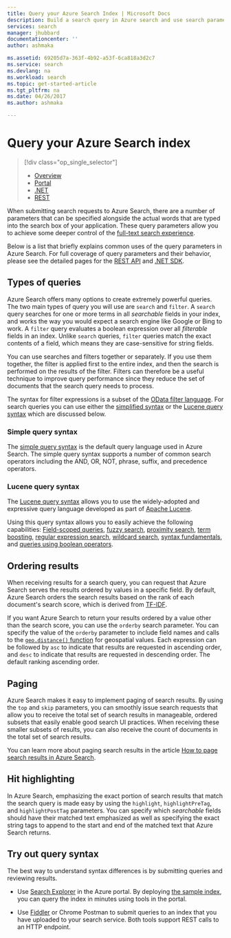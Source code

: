 ```yaml
---
title: Query your Azure Search Index | Microsoft Docs
description: Build a search query in Azure search and use search parameters to filter and sort search results.
services: search
manager: jhubbard
documentationcenter: ''
author: ashmaka

ms.assetid: 69205d7a-363f-4b92-a53f-6ca818a3d2c7
ms.service: search
ms.devlang: na
ms.workload: search
ms.topic: get-started-article
ms.tgt_pltfrm: na
ms.date: 04/26/2017
ms.author: ashmaka

---
```

# Query your Azure Search index
> [!div class="op_single_selector"]
> * [Overview](search-query-overview.md)
> * [Portal](search-explorer.md)
> * [.NET](search-query-dotnet.md)
> * [REST](search-query-rest-api.md)
> 
> 

When submitting search requests to Azure Search, there are a number of parameters that can be specified alongside the actual words that are typed into the search box of your application. These query parameters allow you to achieve some deeper control of the [full-text search experience](search-lucene-query-architecture.md).

Below is a list that briefly explains common uses of the query parameters in Azure Search. For full coverage of query parameters and their behavior, please see the detailed pages for the [REST API](https://docs.microsoft.com/rest/api/searchservice/Search-Documents) and [.NET SDK](https://docs.microsoft.com/dotnet/api/microsoft.azure.search.models.searchparameters#microsoft_azure_search_models_searchparameters#properties_summary).

## Types of queries
Azure Search offers many options to create extremely powerful queries. The two main types of query you will use are `search` and `filter`. A `search` query searches for one or more terms in all *searchable* fields in your index, and works the way you would expect a search engine like Google or Bing to work. A `filter` query evaluates a boolean expression over all *filterable* fields in an index. Unlike `search` queries, `filter` queries match the exact contents of a field, which means they are case-sensitive for string fields.

You can use searches and filters together or separately. If you use them together, the filter is applied first to the entire index, and then the search is performed on the results of the filter. Filters can therefore be a useful technique to improve query performance since they reduce the set of documents that the search query needs to process.

The syntax for filter expressions is a subset of the [OData filter language](https://docs.microsoft.com/rest/api/searchservice/OData-Expression-Syntax-for-Azure-Search). For search queries you can use either the [simplified syntax](https://docs.microsoft.com/rest/api/searchservice/Simple-query-syntax-in-Azure-Search) or the [Lucene query syntax](https://docs.microsoft.com/rest/api/searchservice/Lucene-query-syntax-in-Azure-Search) which are discussed below.

### Simple query syntax
The [simple query syntax](https://docs.microsoft.com/rest/api/searchservice/Simple-query-syntax-in-Azure-Search) is the default query language used in Azure Search. The simple query syntax supports a number of common search operators including the AND, OR, NOT, phrase, suffix, and precedence operators.

### Lucene query syntax
The [Lucene query syntax](https://docs.microsoft.com/rest/api/searchservice/Lucene-query-syntax-in-Azure-Search) allows you to use the widely-adopted and expressive query language developed as part of [Apache Lucene](https://lucene.apache.org/core/4_10_2/queryparser/org/apache/lucene/queryparser/classic/package-summary.html).

Using this query syntax allows you to easily achieve the following capabilities:
[Field-scoped queries](https://docs.microsoft.com/rest/api/searchservice/Lucene-query-syntax-in-Azure-Search#bkmk_fields), [fuzzy search](https://docs.microsoft.com/rest/api/searchservice/Lucene-query-syntax-in-Azure-Search#bkmk_fuzzy), [proximity search](https://docs.microsoft.com/rest/api/searchservice/Lucene-query-syntax-in-Azure-Search#bkmk_proximity), [term boosting](https://docs.microsoft.com/rest/api/searchservice/Lucene-query-syntax-in-Azure-Search#bkmk_termboost), [regular expression search](https://docs.microsoft.com/rest/api/searchservice/Lucene-query-syntax-in-Azure-Search#bkmk_regex), [wildcard search](https://docs.microsoft.com/rest/api/searchservice/Lucene-query-syntax-in-Azure-Search#bkmk_wildcard), [syntax fundamentals](https://docs.microsoft.com/rest/api/searchservice/Lucene-query-syntax-in-Azure-Search#bkmk_syntax), and [queries using boolean operators](https://docs.microsoft.com/rest/api/searchservice/Lucene-query-syntax-in-Azure-Search#bkmk_boolean).

## Ordering results
When receiving results for a search query, you can request that Azure Search serves the results ordered by values in a specific field. By default, Azure Search orders the search results based on the rank of each document's search score, which is derived from [TF-IDF](https://en.wikipedia.org/wiki/Tf%E2%80%93idf).

If you want Azure Search to return your results ordered by a value other than the search score, you can use the `orderby` search parameter. You can specify the value of the `orderby` parameter to include field names and calls to the [`geo.distance()` function](https://docs.microsoft.com/rest/api/searchservice/OData-Expression-Syntax-for-Azure-Search) for geospatial values. Each expression can be followed by `asc` to indicate that results are requested in ascending order, and `desc` to indicate that results are requested in descending order. The default ranking ascending order.

## Paging
Azure Search makes it easy to implement paging of search results. By using the `top` and `skip` parameters, you can smoothly issue search requests that allow you to receive the total set of search results in manageable, ordered subsets that easily enable good search UI practices. When receiving these smaller subsets of results, you can also receive the count of documents in the total set of search results.

You can learn more about paging search results in the article [How to page search results in Azure Search](search-pagination-page-layout.md).

## Hit highlighting
In Azure Search, emphasizing the exact portion of search results that match the search query is made easy by using the `highlight`, `highlightPreTag`, and `highlightPostTag` parameters. You can specify which *searchable* fields should have their matched text emphasized as well as specifying the exact string tags to append to the start and end of the matched text that Azure Search returns.

## Try out query syntax

The best way to understand syntax differences is by submitting queries and reviewing results.

+ Use [Search Explorer](search-explorer.md) in the Azure portal. By deploying [the sample index](search-get-started-portal.md), you can query the index in minutes using tools in the portal.

+ Use [Fiddler](search-fiddler.md) or Chrome Postman to submit queries to an index that you have uploaded to your search service. Both tools support REST calls to an HTTP endpoint. 